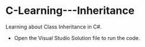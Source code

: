 # C-Learning---Inheritance
Learning about Class Inheritance in C#.
- Open the Visual Studio Solution file to run the code.

